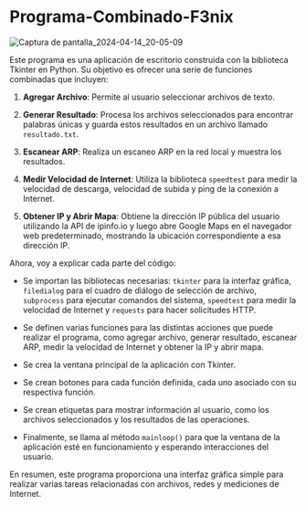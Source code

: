 # Programa-Combinado-F3nix
![Captura de pantalla_2024-04-14_20-05-09](https://github.com/f3nixhack/Programa-Combinado-F3nix/assets/50671074/163da045-43bd-4841-9854-41acfad1a265)


Este programa es una aplicación de escritorio construida con la biblioteca Tkinter en Python. Su objetivo es ofrecer una serie de funciones combinadas que incluyen:

1. **Agregar Archivo**: Permite al usuario seleccionar archivos de texto.

2. **Generar Resultado**: Procesa los archivos seleccionados para encontrar palabras únicas y guarda estos resultados en un archivo llamado `resultado.txt`.

3. **Escanear ARP**: Realiza un escaneo ARP en la red local y muestra los resultados.

4. **Medir Velocidad de Internet**: Utiliza la biblioteca `speedtest` para medir la velocidad de descarga, velocidad de subida y ping de la conexión a Internet.

5. **Obtener IP y Abrir Mapa**: Obtiene la dirección IP pública del usuario utilizando la API de ipinfo.io y luego abre Google Maps en el navegador web predeterminado, mostrando la ubicación correspondiente a esa dirección IP.

Ahora, voy a explicar cada parte del código:

- Se importan las bibliotecas necesarias: `tkinter` para la interfaz gráfica, `filedialog` para el cuadro de diálogo de selección de archivo, `subprocess` para ejecutar comandos del sistema, `speedtest` para medir la velocidad de Internet y `requests` para hacer solicitudes HTTP.

- Se definen varias funciones para las distintas acciones que puede realizar el programa, como agregar archivo, generar resultado, escanear ARP, medir la velocidad de Internet y obtener la IP y abrir mapa.

- Se crea la ventana principal de la aplicación con Tkinter.

- Se crean botones para cada función definida, cada uno asociado con su respectiva función.

- Se crean etiquetas para mostrar información al usuario, como los archivos seleccionados y los resultados de las operaciones.

- Finalmente, se llama al método `mainloop()` para que la ventana de la aplicación esté en funcionamiento y esperando interacciones del usuario.

En resumen, este programa proporciona una interfaz gráfica simple para realizar varias tareas relacionadas con archivos, redes y mediciones de Internet.
